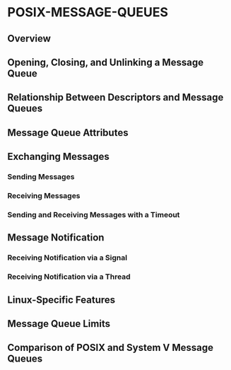 # POSIX-MESSAGE-QUEUES

## Overview 

## Opening, Closing, and Unlinking a Message Queue

## Relationship Between Descriptors and Message Queues

## Message Queue Attributes 

## Exchanging Messages

### Sending Messages

### Receiving Messages

### Sending and Receiving Messages with a Timeout 

## Message Notification 

### Receiving Notification via a Signal

### Receiving Notification via a Thread 

## Linux-Specific Features

## Message Queue Limits

## Comparison of POSIX and System V Message Queues